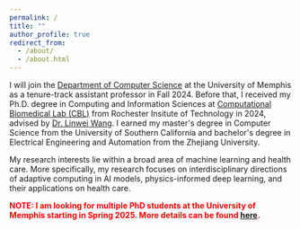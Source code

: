 ```yaml
---
permalink: /
title: ""
author_profile: true
redirect_from: 
  - /about/
  - /about.html
---
```


I will join the [Department of Computer Science](https://www.memphis.edu/cs/) at the University of Memphis as a tenure-track assistant professor in Fall 2024. Before that, I received my Ph.D. degree in Computing and Information Sciences at [Computational Biomedical Lab (CBL)](https://pht180.rit.edu/cblwang/) from Rochester Insitute of Technology in 2024, advised by [Dr. Linwei Wang](https://pht180.rit.edu/cblwang/linwei-wang/). I earned my master's degree in Computer Science from the University of Southern California and bachelor's degree in Electrical Engineering and Automation from the Zhejiang University.

My research interests lie within a broad area of machine learning and health care. More specifically, my research focuses on interdisciplinary directions of adaptive computing in AI models, physics-informed deep learning, and their applications on health care.

<span style="color:red">**NOTE: I am looking for multiple PhD students at the University of Memphis starting in Spring 2025. More details can be found [here](https://john-x-jiang.github.io/join_us).**</span>